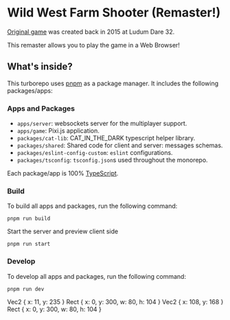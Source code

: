 # Wild West Farm Shooter (Remaster!)

[Original game](https://github.com/cat-in-the-dark/old48_34_game) was created back in 2015 at Ludum Dare 32.

This remaster allows you to play the game in a Web Browser!

## What's inside?

This turborepo uses [pnpm](https://pnpm.io) as a package manager. It includes the following packages/apps:

### Apps and Packages

- `apps/server`: websockets server for the multiplayer support.
- `apps/game`: Pixi.js application.
- `packages/cat-lib`: CAT_IN_THE_DARK typescript helper library.
- `packages/shared`: Shared code for client and server: messages schemas.
- `packages/eslint-config-custom`: `eslint` configurations.
- `packages/tsconfig`: `tsconfig.json`s used throughout the monorepo.

Each package/app is 100% [TypeScript](https://www.typescriptlang.org/).

### Build

To build all apps and packages, run the following command:

```
pnpm run build
```

Start the server and preview client side

```
pnpm run start
```

### Develop

To develop all apps and packages, run the following command:

```
pnpm run dev
```


Vec2 { x: 11, y: 235 } Rect { x: 0, y: 300, w: 80, h: 104 }
Vec2 { x: 108, y: 168 } Rect { x: 0, y: 300, w: 80, h: 104 }